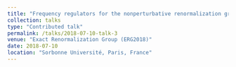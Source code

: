 ```yaml
---
title: "Frequency regulators for the nonperturbative renormalization group in nonequilibrium systems"
collection: talks
type: "Contributed talk"
permalink: /talks/2018-07-10-talk-3
venue: "Exact Renormalization Group (ERG2018)"
date: 2018-07-10
location: "Sorbonne Université, Paris, France"
---
```

